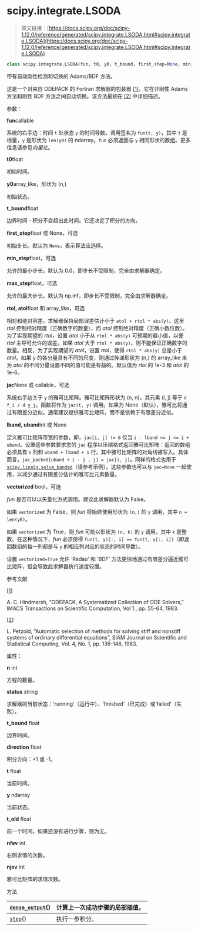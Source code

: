# scipy.integrate.LSODA

> 原文链接：[https://docs.scipy.org/doc/scipy-1.12.0/reference/generated/scipy.integrate.LSODA.html#scipy.integrate.LSODA](https://docs.scipy.org/doc/scipy-1.12.0/reference/generated/scipy.integrate.LSODA.html#scipy.integrate.LSODA)

```py
class scipy.integrate.LSODA(fun, t0, y0, t_bound, first_step=None, min_step=0.0, max_step=inf, rtol=0.001, atol=1e-06, jac=None, lband=None, uband=None, vectorized=False, **extraneous)
```

带有自动刚性检测和切换的 Adams/BDF 方法。

这是一个对来自 ODEPACK 的 Fortran 求解器的包装器 [[1]](#r838579b36be5-1)。它在非刚性 Adams 方法和刚性 BDF 方法之间自动切换。该方法最初在 [[2]](#r838579b36be5-2) 中详细描述。

参数：

**fun**callable

系统的右手边：时间 `t` 处状态 `y` 的时间导数。调用签名为 `fun(t, y)`，其中 `t` 是标量，`y` 是形状为 `len(y0)` 的 ndarray。`fun` 必须返回与 `y` 相同形状的数组。更多信息请参见*向量化*。

**t0**float

初始时间。

**y0**array_like，形状为 (n,)

初始状态。

**t_bound**float

边界时间 - 积分不会超出此时间。它还决定了积分的方向。

**first_step**float 或 None，可选

初始步长。默认为 `None`，表示算法应选择。

**min_step**float，可选

允许的最小步长。默认为 0.0，即步长不受限制，完全由求解器确定。

**max_step**float，可选

允许的最大步长。默认为 np.inf，即步长不受限制，完全由求解器确定。

**rtol, atol**float 和 array_like，可选

相对和绝对容差。求解器保持局部误差估计小于 `atol + rtol * abs(y)`。这里 *rtol* 控制相对精度（正确数字的数量），而 *atol* 控制绝对精度（正确小数位数）。为了实现期望的 *rtol*，设置 *atol* 小于从 `rtol * abs(y)` 可预期的最小值，以便 *rtol* 主导可允许的误差。如果 *atol* 大于 `rtol * abs(y)`，则不能保证正确数字的数量。相反，为了实现期望的 *atol*，设置 *rtol*，使得 `rtol * abs(y)` 总是小于 *atol*。如果 y 的各分量具有不同的尺度，则通过传递形状为 (n,) 的 array_like 来为 *atol* 的不同分量设置不同的值可能是有益的。默认值为 *rtol* 的 1e-3 和 *atol* 的 1e-6。

**jac**None 或 callable，可选

系统右手边关于 `y` 的雅可比矩阵。雅可比矩阵形状为 (n, n)，其元素 (i, j) 等于 `d f_i / d y_j`。函数将作为 `jac(t, y)` 调用。如果为 None（默认），雅可比将通过有限差分近似。通常建议提供雅可比矩阵，而不是依赖于有限差分近似。

**lband, uband**int 或 None

定义雅可比矩阵带宽的参数，即，`jac[i, j] != 0` 仅当 `i - lband <= j <= i + uband`。设置这些参数要求您的 `jac` 程序以压缩格式返回雅可比矩阵：返回的数组必须具有 `n` 列和 `uband + lband + 1` 行，其中雅可比矩阵的对角线被写入。具体而言，`jac_packed[uband + i - j , j] = jac[i, j]`。同样的格式也用于 [`scipy.linalg.solve_banded`](scipy.linalg.solve_banded.html#scipy.linalg.solve_banded "scipy.linalg.solve_banded")（请参考示例）。这些参数也可以与 `jac=None` 一起使用，以减少通过有限差分估计的雅可比元素数量。

**vectorized** bool，可选

*fun* 是否可以以矢量化方式调用。建议此求解器默认为 False。

如果 `vectorized` 为 False，则 *fun* 将始终使用形状为 `(n,)` 的 `y` 调用，其中 `n = len(y0)`。

如果 `vectorized` 为 True，则 *fun* 可能以形状为 `(n, k)` 的 `y` 调用，其中 `k` 是整数。在这种情况下，*fun* 必须使得 `fun(t, y)[:, i] == fun(t, y[:, i])`（即返回数组的每一列都是与 `y` 的相应列对应的状态的时间导数）。

设置 `vectorized=True` 允许 ‘Radau’ 和 ‘BDF’ 方法更快地通过有限差分逼近雅可比矩阵，但会导致此求解器执行速度较慢。

参考文献

[[1](#id1)]

A. C. Hindmarsh, “ODEPACK, A Systematized Collection of ODE Solvers,” IMACS Transactions on Scientific Computation, Vol 1., pp. 55-64, 1983.

[[2](#id2)]

L. Petzold, “Automatic selection of methods for solving stiff and nonstiff systems of ordinary differential equations”, SIAM Journal on Scientific and Statistical Computing, Vol. 4, No. 1, pp. 136-148, 1983.

属性：

**n** int

方程的数量。

**status** string

求解器的当前状态：‘running’（运行中）、‘finished’（已完成）或‘failed’（失败）。

**t_bound** float

边界时间。

**direction** float

积分方向：+1 或 -1。

**t** float

当前时间。

**y** ndarray

当前状态。

**t_old** float

前一个时间。如果还没有进行步骤，则为无。

**nfev** int

右侧求值的次数。

**njev** int

雅可比矩阵的求值次数。

方法

| [`dense_output`](scipy.integrate.LSODA.dense_output.html#scipy.integrate.LSODA.dense_output "scipy.integrate.LSODA.dense_output")() | 计算上一次成功步骤的局部插值。 |
| --- | --- |
| [`step`](scipy.integrate.LSODA.step.html#scipy.integrate.LSODA.step "scipy.integrate.LSODA.step")() | 执行一步积分。 |

